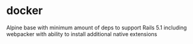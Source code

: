 # docker

Alpine base with minimum amount of deps to support Rails 5.1 including webpacker with ability to install additional native extensions